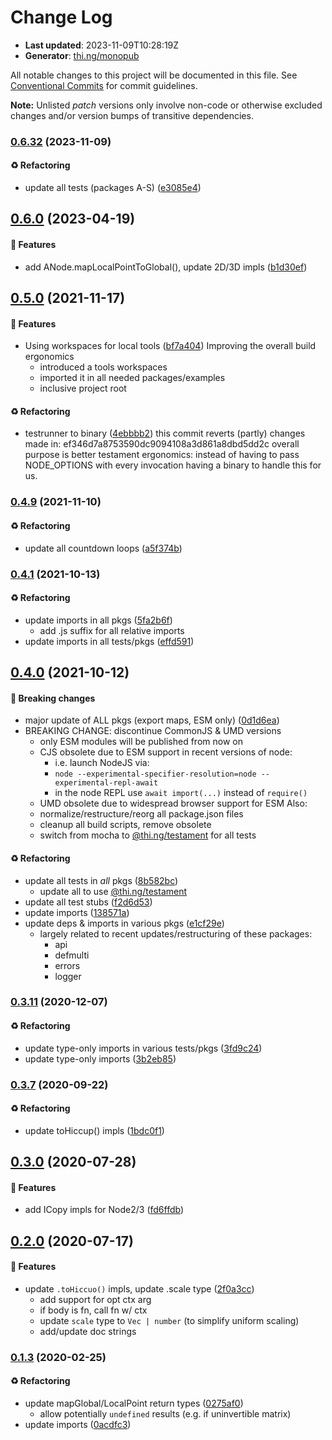 # Change Log

- **Last updated**: 2023-11-09T10:28:19Z
- **Generator**: [thi.ng/monopub](https://thi.ng/monopub)

All notable changes to this project will be documented in this file.
See [Conventional Commits](https://conventionalcommits.org/) for commit guidelines.

**Note:** Unlisted _patch_ versions only involve non-code or otherwise excluded changes
and/or version bumps of transitive dependencies.

### [0.6.32](https://github.com/thi-ng/umbrella/tree/@thi.ng/scenegraph@0.6.32) (2023-11-09)

#### ♻️ Refactoring

- update all tests (packages A-S) ([e3085e4](https://github.com/thi-ng/umbrella/commit/e3085e4))

## [0.6.0](https://github.com/thi-ng/umbrella/tree/@thi.ng/scenegraph@0.6.0) (2023-04-19)

#### 🚀 Features

- add ANode.mapLocalPointToGlobal(), update 2D/3D impls ([b1d30ef](https://github.com/thi-ng/umbrella/commit/b1d30ef))

## [0.5.0](https://github.com/thi-ng/umbrella/tree/@thi.ng/scenegraph@0.5.0) (2021-11-17)

#### 🚀 Features

- Using workspaces for local tools ([bf7a404](https://github.com/thi-ng/umbrella/commit/bf7a404))
  Improving the overall build ergonomics
  - introduced a tools workspaces
  - imported it in all needed packages/examples
  - inclusive project root

#### ♻️ Refactoring

- testrunner to binary ([4ebbbb2](https://github.com/thi-ng/umbrella/commit/4ebbbb2))
  this commit reverts (partly) changes made in:
  ef346d7a8753590dc9094108a3d861a8dbd5dd2c
  overall purpose is better testament ergonomics:
  instead of having to pass NODE_OPTIONS with every invocation
  having a binary to handle this for us.

### [0.4.9](https://github.com/thi-ng/umbrella/tree/@thi.ng/scenegraph@0.4.9) (2021-11-10)

#### ♻️ Refactoring

- update all countdown loops ([a5f374b](https://github.com/thi-ng/umbrella/commit/a5f374b))

### [0.4.1](https://github.com/thi-ng/umbrella/tree/@thi.ng/scenegraph@0.4.1) (2021-10-13)

#### ♻️ Refactoring

- update imports in all pkgs ([5fa2b6f](https://github.com/thi-ng/umbrella/commit/5fa2b6f))
  - add .js suffix for all relative imports
- update imports in all tests/pkgs ([effd591](https://github.com/thi-ng/umbrella/commit/effd591))

## [0.4.0](https://github.com/thi-ng/umbrella/tree/@thi.ng/scenegraph@0.4.0) (2021-10-12)

#### 🛑 Breaking changes

- major update of ALL pkgs (export maps, ESM only) ([0d1d6ea](https://github.com/thi-ng/umbrella/commit/0d1d6ea))
- BREAKING CHANGE: discontinue CommonJS & UMD versions
  - only ESM modules will be published from now on
  - CJS obsolete due to ESM support in recent versions of node:
    - i.e. launch NodeJS via:
    - `node --experimental-specifier-resolution=node --experimental-repl-await`
    - in the node REPL use `await import(...)` instead of `require()`
  - UMD obsolete due to widespread browser support for ESM
  Also:
  - normalize/restructure/reorg all package.json files
  - cleanup all build scripts, remove obsolete
  - switch from mocha to [@thi.ng/testament](https://github.com/thi-ng/umbrella/tree/main/packages/testament) for all tests

#### ♻️ Refactoring

- update all tests in _all_ pkgs ([8b582bc](https://github.com/thi-ng/umbrella/commit/8b582bc))
  - update all to use [@thi.ng/testament](https://github.com/thi-ng/umbrella/tree/main/packages/testament)
- update all test stubs ([f2d6d53](https://github.com/thi-ng/umbrella/commit/f2d6d53))
- update imports ([138571a](https://github.com/thi-ng/umbrella/commit/138571a))
- update deps & imports in various pkgs ([e1cf29e](https://github.com/thi-ng/umbrella/commit/e1cf29e))
  - largely related to recent updates/restructuring of these packages:
    - api
    - defmulti
    - errors
    - logger

### [0.3.11](https://github.com/thi-ng/umbrella/tree/@thi.ng/scenegraph@0.3.11) (2020-12-07)

#### ♻️ Refactoring

- update type-only imports in various tests/pkgs ([3fd9c24](https://github.com/thi-ng/umbrella/commit/3fd9c24))
- update type-only imports ([3b2eb85](https://github.com/thi-ng/umbrella/commit/3b2eb85))

### [0.3.7](https://github.com/thi-ng/umbrella/tree/@thi.ng/scenegraph@0.3.7) (2020-09-22)

#### ♻️ Refactoring

- update toHiccup() impls ([1bdc0f1](https://github.com/thi-ng/umbrella/commit/1bdc0f1))

## [0.3.0](https://github.com/thi-ng/umbrella/tree/@thi.ng/scenegraph@0.3.0) (2020-07-28)

#### 🚀 Features

- add ICopy impls for Node2/3 ([fd6ffdb](https://github.com/thi-ng/umbrella/commit/fd6ffdb))

## [0.2.0](https://github.com/thi-ng/umbrella/tree/@thi.ng/scenegraph@0.2.0) (2020-07-17)

#### 🚀 Features

- update `.toHiccuo()` impls, update .scale type ([2f0a3cc](https://github.com/thi-ng/umbrella/commit/2f0a3cc))
  - add support for opt ctx arg
  - if body is fn, call fn w/ ctx
  - update `scale` type to `Vec | number` (to simplify uniform scaling)
  - add/update doc strings

### [0.1.3](https://github.com/thi-ng/umbrella/tree/@thi.ng/scenegraph@0.1.3) (2020-02-25)

#### ♻️ Refactoring

- update mapGlobal/LocalPoint return types ([0275af0](https://github.com/thi-ng/umbrella/commit/0275af0))
  - allow potentially `undefined` results (e.g. if uninvertible matrix)
- update imports ([0acdfc3](https://github.com/thi-ng/umbrella/commit/0acdfc3))
